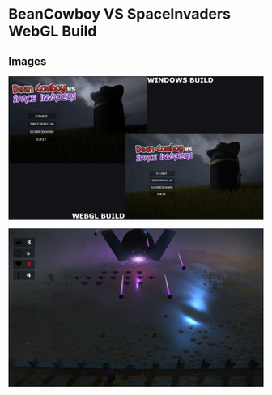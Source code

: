 # BeanCowboy VS SpaceInvaders WebGL Build

## Images
![screenshot1](screens/s1.jpg)

![screenshot2](screens/s2.JPG)
